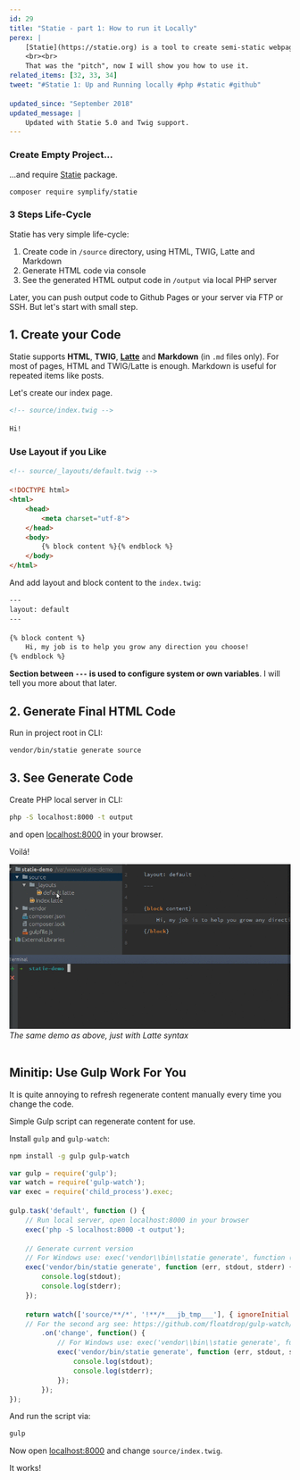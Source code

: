 ```yaml
---
id: 29
title: "Statie - part 1: How to run it Locally"
perex: |
    [Statie](https://statie.org) is a tool to create semi-static webpages. It allows you to host your website on Github for free. Event with own domain and https. It was created in late 2016 based on [Scuplin](https://github.com/sculpin/sculpin) and its major feature is simplicity.
    <br><br>
    That was the "pitch", now I will show you how to use it.
related_items: [32, 33, 34]
tweet: "#Statie 1: Up and Running locally #php #static #github"

updated_since: "September 2018"
updated_message: |
    Updated with Statie 5.0 and Twig support.
---
```


### Create Empty Project...

...and require [Statie](https://github.com/Symplify/Statie) package.


```bash
composer require symplify/statie
```



### 3 Steps Life-Cycle

Statie has very simple life-cycle:

1. Create code in `/source` directory, using HTML, TWIG, Latte and Markdown
2. Generate HTML code via console
3. See the generated HTML output code in `/output` via local PHP server

Later, you can push output code to Github Pages or your server via FTP or SSH. But let's start with small step.


## 1. Create your Code

Statie supports **HTML**, **TWIG**, **[Latte](https://github.com/nette/latte)** and **Markdown** (in `.md` files only). For most of pages, HTML and TWIG/Latte is enough. Markdown is useful for repeated items like posts.

Let's create our index page.

```html
<!-- source/index.twig -->

Hi!
```

### Use Layout if you Like

```html
<!-- source/_layouts/default.twig -->

<!DOCTYPE html>
<html>
    <head>
        <meta charset="utf-8">
    </head>
    <body>
        {% block content %}{% endblock %}
    </body>
</html>
```

And add layout and block content to the `index.twig`:

```html
---
layout: default
---

{% block content %}
    Hi, my job is to help you grow any direction you choose!
{% endblock %}
```

**Section between `---` is used to configure system or own variables**. I will tell you more about that later.

## 2. Generate Final HTML Code

Run in project root in CLI:

```bash
vendor/bin/statie generate source
```

## 3. See Generate Code

Create PHP local server in CLI:

```bash
php -S localhost:8000 -t output
```

and open [localhost:8000](https://localhost:8000) in your browser.

Voilá!


<div class="text-center">
    <img src="/assets/images/posts/2017/statie-1/statie-cycle.gif">
    <em>The same demo as above, just with Latte syntax</em>
</div>

<br>

## Minitip: Use Gulp Work For You

It is quite annoying to refresh regenerate content manually every time you change the code.

Simple Gulp script can regenerate content for use.

Install `gulp` and `gulp-watch`:

```bash
npm install -g gulp gulp-watch
```

```javascript
var gulp = require('gulp');
var watch = require('gulp-watch');
var exec = require('child_process').exec;

gulp.task('default', function () {
    // Run local server, open localhost:8000 in your browser
    exec('php -S localhost:8000 -t output');

    // Generate current version
    // For Windows use: exec('vendor\\bin\\statie generate', function (err, stdout, stderr) {
    exec('vendor/bin/statie generate', function (err, stdout, stderr) {
        console.log(stdout);
        console.log(stderr);
    });

    return watch(['source/**/*', '!**/*___jb_tmp___'], { ignoreInitial: false })
    // For the second arg see: https://github.com/floatdrop/gulp-watch/issues/242#issuecomment-230209702
        .on('change', function() {
            // For Windows use: exec('vendor\\bin\\statie generate', function (err, stdout, stderr) {
            exec('vendor/bin/statie generate', function (err, stdout, stderr) {
                console.log(stdout);
                console.log(stderr);
            });
        });
});
```

And run the script via:

```bash
gulp
```

Now open [localhost:8000](http://localhost:8000) and change `source/index.twig`.

It works!
